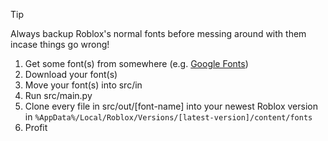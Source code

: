 > [!TIP]
> Always backup Roblox's normal fonts before messing around with them incase things go wrong!

1. Get some font(s) from somewhere (e.g. [Google Fonts](https://fonts.google.com/))
2. Download your font(s)
3. Move your font(s) into src/in
5. Run src/main.py
6. Clone every file in src/out/[font-name] into your newest Roblox version in `%AppData%/Local/Roblox/Versions/[latest-version]/content/fonts`
7. Profit